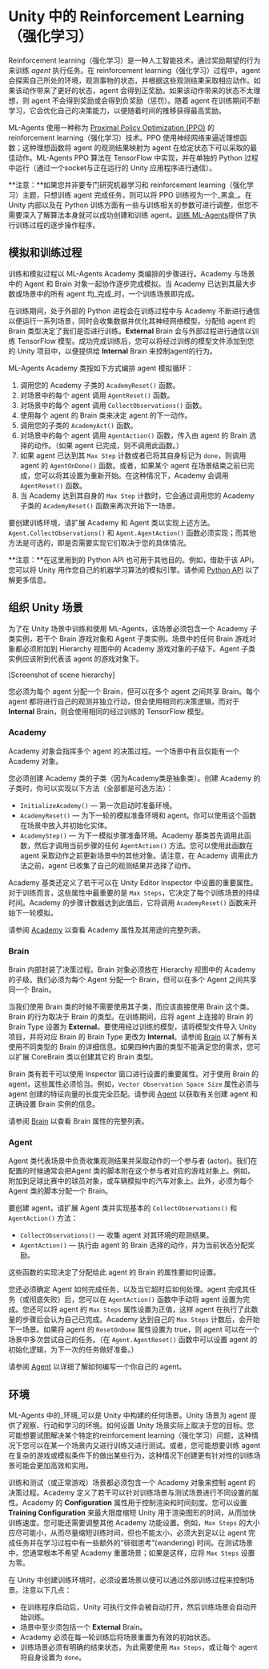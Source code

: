 # Unity 中的 Reinforcement Learning（强化学习）

Reinforcement learning（强化学习）是一种人工智能技术，通过奖励期望的行为来训练 _agent_ 执行任务。在 reinforcement learning（强化学习）过程中，agent 会探索自己所处的环境，观测事物的状态，并根据这些观测结果采取相应动作。如果该动作带来了更好的状态，agent 会得到正奖励。如果该动作带来的状态不太理想，则 agent 不会得到奖励或会得到负奖励（惩罚）。随着 agent 在训练期间不断学习，它会优化自己的决策能力，以便随着时间的推移获得最高奖励。

ML-Agents 使用一种称为 [Proximal Policy Optimization (PPO)](https://blog.openai.com/openai-baselines-ppo/) 的 reinforcement learning（强化学习）技术。PPO 使用神经网络来逼近理想函数；这种理想函数将 agent 的观测结果映射为 agent 在给定状态下可以采取的最佳动作。ML-Agents PPO 算法在 TensorFlow 中实现，并在单独的 Python 过程中运行（通过一个socket与正在运行的 Unity 应用程序进行通信）。

**注意：**如果您并非要专门研究机器学习和 reinforcement learning（强化学习）主题，只想训练 agent 完成任务，则可以将 PPO 训练视为一个_黑盒_。在 Unity 内部以及在 Python 训练方面有一些与训练相关的参数可进行调整，但您不需要深入了解算法本身就可以成功创建和训练 agent。[训练 ML-Agents](/docs/Training-ML-Agents.md)提供了执行训练过程的逐步操作程序。

## 模拟和训练过程

训练和模拟过程以 ML-Agents Academy 类编排的步骤进行。Academy 与场景中的 Agent 和 Brain 对象一起协作逐步完成模拟。当 Academy 已达到其最大步数或场景中的所有 agent 均_完成_时，一个训练场景即完成。

在训练期间，处于外部的 Python 进程会在训练过程中与 Academy 不断进行通信以便运行一系列场景，同时会收集数据并优化其神经网络模型。分配给 agent 的 Brain 类型决定了我们是否进行训练。**External** Brain 会与外部过程进行通信以训练 TensorFlow 模型。成功完成训练后，您可以将经过训练的模型文件添加到您的 Unity 项目中，以便提供给 **Internal** Brain 来控制agent的行为。

ML-Agents Academy 类按如下方式编排 agent 模拟循环：

1. 调用您的 Academy 子类的 `AcademyReset()` 函数。
2. 对场景中的每个 agent 调用 `AgentReset()` 函数。
3. 对场景中的每个 agent 调用 `CollectObservations()` 函数。
4. 使用每个 agent 的 Brain 类来决定 agent 的下一动作。
5. 调用您的子类的 `AcademyAct()` 函数。
6. 对场景中的每个 agent 调用 `AgentAction()` 函数，传入由 agent 的 Brain 选择的动作。（如果 agent 已完成，则不调用此函数。）
7. 如果 agent 已达到其 `Max Step` 计数或者已将其自身标记为 `done`，则调用 agent 的 `AgentOnDone()` 函数。或者，如果某个 agent 在场景结束之前已完成，您可以将其设置为重新开始。在这种情况下，Academy 会调用 `AgentReset()` 函数。
8. 当 Academy 达到其自身的 `Max Step` 计数时，它会通过调用您的 Academy 子类的 `AcademyReset()` 函数来再次开始下一场景。

要创建训练环境，请扩展 Academy 和 Agent 类以实现上述方法。`Agent.CollectObservations()` 和 `Agent.AgentAction()` 函数必须实现；而其他方法是可选的，即是否需要实现它们取决于您的具体情况。

**注意：**在这里用到的 Python API 也可用于其他目的。例如，借助于该 API，您可以将 Unity 用作您自己的机器学习算法的模拟引擎。请参阅 [Python API](/docs/Python-LLAPI.md) 以了解更多信息。

## 组织 Unity 场景

为了在 Unity 场景中训练和使用 ML-Agents，该场景必须包含一个 Academy 子类实例，若干个 Brain 游戏对象和 Agent 子类实例。场景中的任何 Brain 游戏对象都必须附加到 Hierarchy 视图中的 Academy 游戏对象的子级下。Agent 子类实例应该附到代表该 agent 的游戏对象下。

[Screenshot of scene hierarchy]

您必须为每个 agent 分配一个 Brain，但可以在多个 agent 之间共享 Brain。每个 agent 都将进行自己的观测并独立行动，但会使用相同的决策逻辑，而对于 **Internal** Brain，则会使用相同的经过训练的 TensorFlow 模型。

### Academy

Academy 对象会指挥多个 agent 的决策过程。一个场景中有且仅能有一个Academy 对象。

您必须创建 Academy 类的子类（因为Academy类是抽象类）。创建 Academy 的子类时，你可以实现以下方法（全部都是可选方法）：

* `InitializeAcademy()` — 第一次启动时准备环境。
* `AcademyReset()` — 为下一轮的模拟准备环境和 agent。你可以使用这个函数在场景中放入并初始化实体。
* `AcademyStep()` — 为下一模拟步骤准备环境。Academy 基类首先调用此函数，然后才调用当前步骤的任何 `AgentAction()` 方法。您可以使用此函数在 agent 采取动作之前更新场景中的其他对象。请注意，在 Academy 调用此方法之前，agent 已收集了自己的观测结果并选择了动作。

Academy 基类还定义了若干可以在 Unity Editor Inspector 中设置的重要属性。对于训练而言，这些属性中最重要的是 `Max Steps`，它决定了每个训练场景的持续时间。Academy 的步骤计数器达到此值后，它将调用 `AcademyReset()` 函数来开始下一轮模拟。

  请参阅 [Academy](/docs/Learning-Environment-Design-Academy.md) 以查看 Academy 属性及其用途的完整列表。

### Brain

Brain 内部封装了决策过程。Brain 对象必须放在 Hierarchy 视图中的 Academy 的子级。我们必须为每个 Agent 分配一个 Brain，但可以在多个 Agent 之间共享同一个 Brain。

当我们使用 Brain 类的时候不需要使用其子类，而应该直接使用 Brain 这个类。Brain 的行为取决于 Brain 的类型。在训练期间，应将 agent 上连接的 Brain 的 Brain Type 设置为 **External**。要使用经过训练的模型，请将模型文件导入 Unity 项目，并将对应 Brain 的 Brain  Type 更改为 **Internal**。请参阅 [Brain](/docs/Learning-Environment-Design-Brains.md) 以了解有关使用不同类型的 Brain 的详细信息。如果四种内置的类型不能满足您的需求，您可以扩展 CoreBrain 类以创建其它的 Brain 类型。

Brain 类有若干可以使用 Inspector 窗口进行设置的重要属性。对于使用 Brain 的 agent，这些属性必须恰当。例如，`Vector Observation Space Size` 属性必须与 agent 创建的特征向量的长度完全匹配。请参阅 [Agent](/docs/Learning-Environment-Design-Agents.md) 以获取有关创建 agent 和正确设置 Brain 实例的信息。

请参阅 [Brain](/docs/Learning-Environment-Design-Brains.md) 以查看 Brain 属性的完整列表。

### Agent

Agent 类代表场景中负责收集观测结果并采取动作的一个参与者 (actor)。我们在配置的时候通常会把Agent 类的脚本附在这个参与者对应的游戏对象上。例如，附加到足球比赛中的球员对象，或车辆模拟中的汽车对象上。此外，必须为每个 Agent 类的脚本分配一个 Brain。

要创建 agent，请扩展 Agent 类并实现基本的 `CollectObservations()` 和 `AgentAction()` 方法：

* `CollectObservations()` — 收集 agent 对其环境的观测结果。
* `AgentAction()` — 执行由 agent 的 Brain 选择的动作，并为当前状态分配奖励。

这些函数的实现决定了分配给此 agent 的 Brain 的属性要如何设置。

您还必须确定 Agent 如何完成任务，以及当它超时后如何处理。agent 完成其任务（或彻底失败）后，您可以在 `AgentAction()` 函数中手动将 agent 设置为完成。您还可以将 agent 的 `Max Steps` 属性设置为正值，这样 agent 在执行了此数量的步骤后会认为自己已完成。Academy 达到自己的 `Max Steps` 计数后，会开始下一场景。如果将 agent 的 `ResetOnDone` 属性设置为 true，则 agent 可以在一个场景中多次尝试自己的任务。（在 `Agent.AgentReset()` 函数中可以设置 agent 的初始化逻辑，为下一次的任务做好准备。）

请参阅 [Agent](/docs/Learning-Environment-Design-Agents.md) 以详细了解如何编写一个你自己的 agent。

## 环境

ML-Agents 中的_环境_可以是 Unity 中构建的任何场景。Unity 场景为 agent 提供了观察、行动和学习的环境。如何设置 Unity 场景实际上取决于您的目标。您可能想要试图解决某个特定的reinforcement learning（强化学习）问题，这种情况下您可以在某一个场景内又进行训练又进行测试。或者，您可能想要训练 agent 在复杂的游戏或模拟条件下的做出某些行为，这种情况下创建更有针对性的训练场景可能会更加高效和实用。

训练和测试（或正常游戏）场景都必须包含一个 Academy 对象来控制 agent 的决策过程。Academy 定义了若干可以针对训练场景与测试场景进行不同设置的属性。Academy 的 **Configuration** 属性用于控制渲染和时间刻度。您可以设置 **Training Configuration** 来最大限度缩短 Unity 用于渲染图形的时间，从而加快训练速度。您可能还需要调整其他 Academy 功能设置。例如，`Max Steps` 的大小应尽可能小，从而尽量缩短训练时间，但也不能太小，必须大到足以让 agent 完成任务并在学习过程中有一些额外的“徘徊思考”(wandering) 时间。在测试场景中，您通常根本不希望 Academy 重置场景；如果是这样，应将 `Max Steps` 设置为零。

在 Unity 中创建训练环境时，必须设置场景以便可以通过外部训练过程来控制场景。注意以下几点：

* 在训练程序启动后，Unity 可执行文件会被自动打开，然后训练场景会自动开始训练。
* 场景中至少须包括一个 **External** Brain。
* Academy 必须在每一轮训练后将场景重置为有效的初始状态。
* 训练场景必须有明确的结束状态，为此需要使用 `Max Steps`，或让每个 agent 将自身设置为 `done`。

